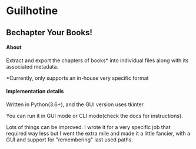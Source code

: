 # Guilhotine
## Bechapter Your Books!

#### About
Extract and export the chapters of books* into individual files along with its associated metadata.

*Currently, only supports an in-house very specific format

#### Implementation details
Written in Python(3.6+), and the GUI version uses tkinter.

You can run it in GUI mode or CLI mode(check the docs for instructions).

Lots of things can be improved. I wrote it for a very specific job that required way less but I went the extra mile and made it a little fancier, with a GUI and support for "remembering" last used paths.
